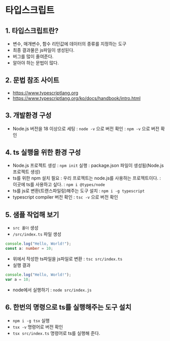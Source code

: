 # 타입스크립트

## 1. 타입스크립트란?

- 변수, 매개변수, 함수 리턴값에 데이터의 종류를 지정하는 도구
- 최종 결과물은 js파일이 생성된다.
- 버그를 많이 줄여준다.
- 알아야 하는 문법이 많다.

## 2. 문법 참조 사이트

- https://www.typescriptlang.org
- https://www.typescriptlang.org/ko/docs/handbook/intro.html

## 3. 개발환경 구성

- Node.js 버전을 18 이상으로 세팅
  : `node -v` 으로 버전 확인
  : `npm -v` 으로 버전 확인

## 4. ts 실행을 위한 환경 구성

- Node.js 프로젝트 생성
  : `npm init` 실행
  : package.json 파일이 생성됨(Node.js 프로젝트 생성)
- ts를 위한 npm 설치 필요
  : 우리 프로젝트는 node.js를 사용하는 프로젝트이다.
  : 이곳에 ts를 사용하고 싶다.
  : `npm i @types/node`
- ts를 js로 변환(트랜스파일링)해주는 도구 설치
  : `npm i -g typescript`
- typescript compiler 버전 확인
  : `tsc -v` 으로 버전 확인

## 5. 샘플 작업해 보기

- `src 폴더` 생성
- `/src/index.ts` 파일 생성

```ts
console.log("Hello, World!");
const a: number = 10;
```

- 위에서 작성한 ts파일을 js파일로 변환
  : `tsc src/index.ts`
- 실행 결과

```js
console.log("Hello, World!");
var a = 10;
```

- node에서 실행하기
  : `node src/index.js`

## 6. 한번의 명령으로 ts를 실행해주는 도구 설치

- `npm i -g tsx` 실행
- `tsx -v` 명령어로 버전 확인
- `tsx src/index.ts` 명령어로 ts를 실행해 준다.
